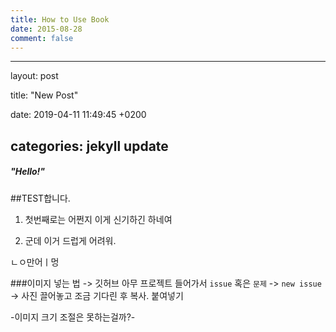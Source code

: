```yaml
---
title: How to Use Book
date: 2015-08-28
comment: false
---
```


---

layout: post

title: "New Post"

date: 2019-04-11 11:49:45 +0200

categories: jekyll update
---

##### "Hello!"

##TEST합니다.

1.	첫번째로는 어쩐지 이게 신기하긴 하네여

2.	군데 이거 드럽게 어려워.

ㄴㅇ만어ㅣ멍

###이미지 넣는 법 -> 깃허브 아무 프로젝트 들어가서 `issue` 혹은 `문제` -> `new issue` -> 사진 끌어놓고 조금 기다린 후 복사. 붙여넣기

-이미지 크기 조절은 못하는걸까?-